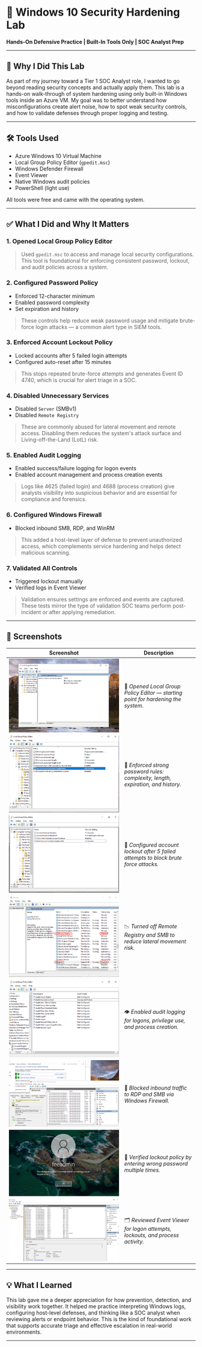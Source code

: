 # 🔐 Windows 10 Security Hardening Lab  
**Hands-On Defensive Practice | Built-In Tools Only | SOC Analyst Prep**

---

## 🧠 Why I Did This Lab

As part of my journey toward a Tier 1 SOC Analyst role, I wanted to go beyond reading security concepts and actually apply them. This lab is a hands-on walk-through of system hardening using only built-in Windows tools inside an Azure VM. My goal was to better understand how misconfigurations create alert noise, how to spot weak security controls, and how to validate defenses through proper logging and testing.

---

## 🛠️ Tools Used

- Azure Windows 10 Virtual Machine  
- Local Group Policy Editor (`gpedit.msc`)  
- Windows Defender Firewall  
- Event Viewer  
- Native Windows audit policies  
- PowerShell (light use)

All tools were free and came with the operating system.

---

## ✅ What I Did and Why It Matters

### 1. Opened Local Group Policy Editor  
> Used `gpedit.msc` to access and manage local security configurations. This tool is foundational for enforcing consistent password, lockout, and audit policies across a system.

### 2. Configured Password Policy  
- Enforced 12-character minimum  
- Enabled password complexity  
- Set expiration and history  
> These controls help reduce weak password usage and mitigate brute-force login attacks — a common alert type in SIEM tools.

### 3. Enforced Account Lockout Policy  
- Locked accounts after 5 failed login attempts  
- Configured auto-reset after 15 minutes  
> This stops repeated brute-force attempts and generates Event ID 4740, which is crucial for alert triage in a SOC.

### 4. Disabled Unnecessary Services  
- Disabled `Server` (SMBv1)  
- Disabled `Remote Registry`  
> These are commonly abused for lateral movement and remote access. Disabling them reduces the system's attack surface and Living-off-the-Land (LotL) risk.

### 5. Enabled Audit Logging  
- Enabled success/failure logging for logon events  
- Enabled account management and process creation events  
> Logs like 4625 (failed login) and 4688 (process creation) give analysts visibility into suspicious behavior and are essential for compliance and forensics.

### 6. Configured Windows Firewall  
- Blocked inbound SMB, RDP, and WinRM  
> This added a host-level layer of defense to prevent unauthorized access, which complements service hardening and helps detect malicious scanning.

### 7. Validated All Controls  
- Triggered lockout manually  
- Verified logs in Event Viewer  
> Validation ensures settings are enforced and events are captured. These tests mirror the type of validation SOC teams perform post-incident or after applying remediation.

---

## 📸 Screenshots

| Screenshot | Description |
|------------|-------------|
| ![01_local_group_policy_editor](./01_local_group_policy_editor.png) | 🧭 *Opened Local Group Policy Editor — starting point for hardening the system.* |
| ![02_password_policy_settings](./02_password_policy_settings.png) | 🔐 *Enforced strong password rules: complexity, length, expiration, and history.* |
| ![03_account_lockout_policy](./03_account_lockout_policy.png) | 🚫 *Configured account lockout after 5 failed attempts to block brute force attacks.* |
| ![04_disabled_services](./04_disabled_services.png) | 📉 *Turned off Remote Registry and SMB to reduce lateral movement risk.* |
| ![05_audit_policy_settings](./05_audit_policy_settings.png) | 👁️ *Enabled audit logging for logons, privilege use, and process creation.* |
| ![06_firewall_rules_configured](./06_firewall_rules_configured.png) | 🧱 *Blocked inbound traffic to RDP and SMB via Windows Firewall.* |
| ![07_account_lockout_test](./07_account_lockout_test.png) | 🚷 *Verified lockout policy by entering wrong password multiple times.* |
| ![08_event_log_verification](./08_event_log_verification.png) | 🗂️ *Reviewed Event Viewer for logon attempts, lockouts, and process activity.* |


---

## 💡 What I Learned

This lab gave me a deeper appreciation for how prevention, detection, and visibility work together. It helped me practice interpreting Windows logs, configuring host-level defenses, and thinking like a SOC analyst when reviewing alerts or endpoint behavior. This is the kind of foundational work that supports accurate triage and effective escalation in real-world environments.

---
